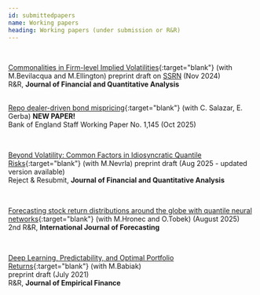 ```yaml
---
id: submittedpapers
name: Working papers
heading: Working papers (under submission or R&R)
---
```


<!--- USAGE: JUST FILL AND ADD THIS

[NAZEV](LINK){:target="blank"} (with COAUTHORS)<br/>
**JOURNALNAME** (YEAR), CITATION, <a href="LINKDOI" target="blank"><i class="ai ai-doi ai"></i></a>
code and package <a href="LINKCODE" target="blank"><i class="fas fa-keyboard"></i></a>
<br/>
-->

<br/>

[Commonalities in Firm-level Implied Volatilities](https://ideas.repec.org/p/arx/papers/2309.03968.html){:target="blank"} (with M.Bevilacqua and M.Ellington) preprint draft on [SSRN](https://papers.ssrn.com/sol3/papers.cfm?abstract_id=4565218) (Nov 2024)<br/> R&R, **Journal of Financial and Quantitative Analysis**<br/>
<br/>

[Repo dealer-driven bond mispricing](https://www.bankofengland.co.uk/working-paper/2025/repo-dealer-driven-bond-mispricing){:target="blank"} (with C. Salazar, E. Gerba) **NEW PAPER!**<br/>
Bank of England Staff Working Paper No. 1,145 (Oct 2025)<br/>

<br/>

[Beyond Volatility: Common Factors in Idiosyncratic Quantile Risks](https://ideas.repec.org/p/arx/papers/2208.14267.html){:target="blank"} (with M.Nevrla) preprint draft (Aug 2025 - updated version available)<br/> Reject & Resubmit, **Journal of Financial and Quantitative Analysis**<br/>

<br/>

[Forecasting stock return distributions around the globe with quantile neural networks](https://papers.ssrn.com/sol3/papers.cfm?abstract_id=4925722){:target="blank"} (with M.Hronec and O.Tobek) (August 2025)<br/>2nd R&R, **International Journal of Forecasting**<br/>

<br/>

[Deep Learning, Predictability, and Optimal Portfolio Returns](https://ideas.repec.org/p/arx/papers/2009.03394.html){:target="blank"} (with M.Babiak)<br/>
preprint draft (July 2021) <br/>R&R, **Journal of Empirical Finance**<br/>
<br/>
